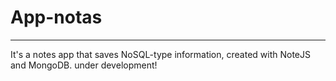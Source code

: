 # App-notas
***
It's a notes app that saves NoSQL-type information, created with NoteJS and MongoDB.
under development!
